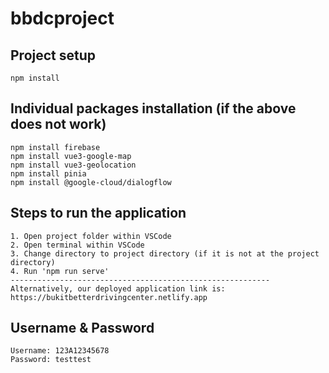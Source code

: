 # bbdcproject

## Project setup
```
npm install
```

## Individual packages installation (if the above does not work)
```
npm install firebase
npm install vue3-google-map
npm install vue3-geolocation
npm install pinia
npm install @google-cloud/dialogflow
```

## Steps to run the application
```
1. Open project folder within VSCode
2. Open terminal within VSCode
3. Change directory to project directory (if it is not at the project directory)
4. Run 'npm run serve'
----------------------------------------------------------
Alternatively, our deployed application link is:
https://bukitbetterdrivingcenter.netlify.app
```

## Username & Password
```
Username: 123A12345678
Password: testtest
```